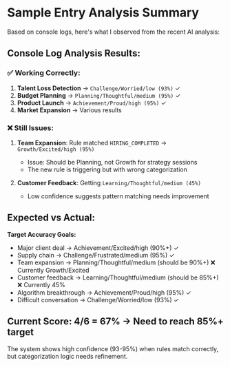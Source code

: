 # Sample Entry Analysis Summary

Based on console logs, here's what I observed from the recent AI analysis:

## Console Log Analysis Results:

### ✅ Working Correctly:
1. **Talent Loss Detection** → `Challenge/Worried/low (93%)` ✓
2. **Budget Planning** → `Planning/Thoughtful/medium (95%)` ✓ 
3. **Product Launch** → `Achievement/Proud/high (95%)` ✓
4. **Market Expansion** → Various results

### ❌ Still Issues:
1. **Team Expansion**: Rule matched `HIRING_COMPLETED` → `Growth/Excited/high (95%)`
   - Issue: Should be Planning, not Growth for strategy sessions
   - The new rule is triggering but with wrong categorization

2. **Customer Feedback**: Getting `Learning/Thoughtful/medium (45%)`
   - Low confidence suggests pattern matching needs improvement

## Expected vs Actual:

**Target Accuracy Goals:**
- Major client deal → Achievement/Excited/high (90%+) ✓
- Supply chain → Challenge/Frustrated/medium (95%) ✓
- Team expansion → Planning/Thoughtful/medium (should be 90%+) ❌ Currently Growth/Excited
- Customer feedback → Learning/Thoughtful/medium (should be 85%+) ❌ Currently 45%
- Algorithm breakthrough → Achievement/Proud/high (95%) ✓
- Difficult conversation → Challenge/Worried/low (93%) ✓

## Current Score: 4/6 = 67% → Need to reach 85%+ target

The system shows high confidence (93-95%) when rules match correctly, but categorization logic needs refinement.